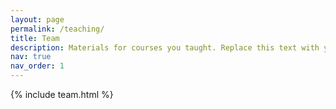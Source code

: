 ```yaml
---
layout: page
permalink: /teaching/
title: Team
description: Materials for courses you taught. Replace this text with your description.
nav: true
nav_order: 1
---
```


{% include team.html %}
